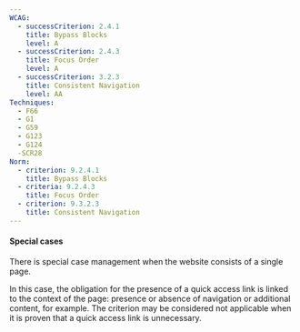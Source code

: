 ```yaml
---
WCAG:
  - successCriterion: 2.4.1
    title: Bypass Blocks
    level: A
  - successCriterion: 2.4.3
    title: Focus Order
    level: A
  - successCriterion: 3.2.3
    title: Consistent Navigation
    level: AA
Techniques:
  - F66
  - G1
  - G59
  - G123
  - G124
  -SCR28
Norm:
  - criterion: 9.2.4.1
    title: Bypass Blocks
  - criteria: 9.2.4.3
    title: Focus Order
  - criterion: 9.3.2.3
    title: Consistent Navigation
---
```


#### Special cases

There is special case management when the website consists of a single page.

In this case, the obligation for the presence of a quick access link is linked to the context of the page: presence or absence of navigation or additional content, for example. The criterion may be considered not applicable when it is proven that a quick access link is unnecessary.
